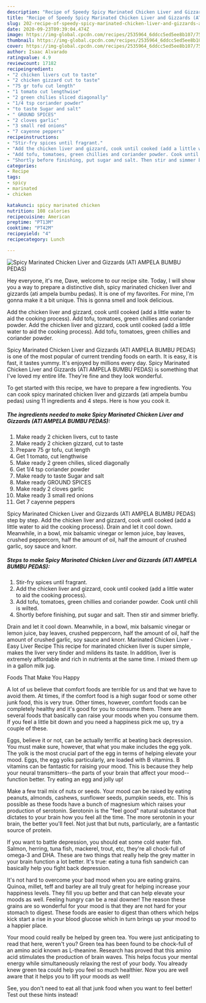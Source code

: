 ```yaml
---
description: "Recipe of Speedy Spicy Marinated Chicken Liver and Gizzards (ATI AMPELA BUMBU PEDAS)"
title: "Recipe of Speedy Spicy Marinated Chicken Liver and Gizzards (ATI AMPELA BUMBU PEDAS)"
slug: 202-recipe-of-speedy-spicy-marinated-chicken-liver-and-gizzards-ati-ampela-bumbu-pedas
date: 2020-09-23T09:39:04.474Z
image: https://img-global.cpcdn.com/recipes/2535964_6ddcc5ed5ee8b107/751x532cq70/spicy-marinated-chicken-liver-and-gizzards-ati-ampela-bumbu-pedas-recipe-main-photo.jpg
thumbnail: https://img-global.cpcdn.com/recipes/2535964_6ddcc5ed5ee8b107/751x532cq70/spicy-marinated-chicken-liver-and-gizzards-ati-ampela-bumbu-pedas-recipe-main-photo.jpg
cover: https://img-global.cpcdn.com/recipes/2535964_6ddcc5ed5ee8b107/751x532cq70/spicy-marinated-chicken-liver-and-gizzards-ati-ampela-bumbu-pedas-recipe-main-photo.jpg
author: Isaac Alvarado
ratingvalue: 4.9
reviewcount: 17182
recipeingredient:
- "2 chicken livers cut to taste"
- "2 chicken gizzard cut to taste"
- "75 gr tofu cut length"
- "1 tomato cut lengthwise"
- "2 green chilies sliced diagonally"
- "1/4 tsp coriander powder"
- "to taste Sugar and salt"
- " GROUND SPICES"
- "2 cloves garlic"
- "3 small red onions"
- "7 cayenne peppers"
recipeinstructions:
- "Stir-fry spices until fragrant."
- "Add the chicken liver and gizzard, cook until cooked (add a little water to aid the cooking process)."
- "Add tofu, tomatoes, green chillies and coriander powder. Cook until chili is wilted."
- "Shortly before finishing, put sugar and salt. Then stir and simmer briefly."
categories:
- Recipe
tags:
- spicy
- marinated
- chicken

katakunci: spicy marinated chicken 
nutrition: 108 calories
recipecuisine: American
preptime: "PT13M"
cooktime: "PT42M"
recipeyield: "4"
recipecategory: Lunch

---
```



![Spicy Marinated Chicken Liver and Gizzards (ATI AMPELA BUMBU PEDAS)](https://img-global.cpcdn.com/recipes/2535964_6ddcc5ed5ee8b107/751x532cq70/spicy-marinated-chicken-liver-and-gizzards-ati-ampela-bumbu-pedas-recipe-main-photo.jpg)

Hey everyone, it's me, Dave, welcome to our recipe site. Today, I will show you a way to prepare a distinctive dish, spicy marinated chicken liver and gizzards (ati ampela bumbu pedas). It is one of my favorites. For mine, I'm gonna make it a bit unique. This is gonna smell and look delicious.

Add the chicken liver and gizzard, cook until cooked (add a little water to aid the cooking process). Add tofu, tomatoes, green chillies and coriander powder. Add the chicken liver and gizzard, cook until cooked (add a little water to aid the cooking process). Add tofu, tomatoes, green chillies and coriander powder.

Spicy Marinated Chicken Liver and Gizzards (ATI AMPELA BUMBU PEDAS) is one of the most popular of current trending foods on earth. It is easy, it is fast, it tastes yummy. It's enjoyed by millions every day. Spicy Marinated Chicken Liver and Gizzards (ATI AMPELA BUMBU PEDAS) is something that I've loved my entire life. They're fine and they look wonderful.


To get started with this recipe, we have to prepare a few ingredients. You can cook spicy marinated chicken liver and gizzards (ati ampela bumbu pedas) using 11 ingredients and 4 steps. Here is how you cook it.

<!--inarticleads1-->

##### The ingredients needed to make Spicy Marinated Chicken Liver and Gizzards (ATI AMPELA BUMBU PEDAS):

1. Make ready 2 chicken livers, cut to taste
1. Make ready 2 chicken gizzard, cut to taste
1. Prepare 75 gr tofu, cut length
1. Get 1 tomato, cut lengthwise
1. Make ready 2 green chilies, sliced ​​diagonally
1. Get 1/4 tsp coriander powder
1. Make ready to taste Sugar and salt
1. Make ready  GROUND SPICES
1. Make ready 2 cloves garlic
1. Make ready 3 small red onions
1. Get 7 cayenne peppers


Spicy Marinated Chicken Liver and Gizzards (ATI AMPELA BUMBU PEDAS) step by step. Add the chicken liver and gizzard, cook until cooked (add a little water to aid the cooking process). Drain and let it cool down. Meanwhile, in a bowl, mix balsamic vinegar or lemon juice, bay leaves, crushed peppercorn, half the amount of oil, half the amount of crushed garlic, soy sauce and knorr. 

<!--inarticleads2-->

##### Steps to make Spicy Marinated Chicken Liver and Gizzards (ATI AMPELA BUMBU PEDAS):

1. Stir-fry spices until fragrant.
1. Add the chicken liver and gizzard, cook until cooked (add a little water to aid the cooking process).
1. Add tofu, tomatoes, green chillies and coriander powder. Cook until chili is wilted.
1. Shortly before finishing, put sugar and salt. Then stir and simmer briefly.


Drain and let it cool down. Meanwhile, in a bowl, mix balsamic vinegar or lemon juice, bay leaves, crushed peppercorn, half the amount of oil, half the amount of crushed garlic, soy sauce and knorr. Marinated Chicken Liver - Easy Liver Recipe This recipe for marinated chicken liver is super simple, makes the liver very tinder and mildens its taste. In addition, liver is extremely affordable and rich in nutrients at the same time. I mixed them up in a gallon milk jug. 

Foods That Make You Happy


A lot of us believe that comfort foods are terrible for us and that we have to avoid them. At times, if the comfort food is a high sugar food or some other junk food, this is very true. Other times, however, comfort foods can be completely healthy and it's good for you to consume them. There are several foods that basically can raise your moods when you consume them. If you feel a little bit down and you need a happiness pick me up, try a couple of these.

Eggs, believe it or not, can be actually terrific at beating back depression. You must make sure, however, that what you make includes the egg yolk. The yolk is the most crucial part of the egg in terms of helping elevate your mood. Eggs, the egg yolks particularly, are loaded with B vitamins. B vitamins can be fantastic for raising your mood. This is because they help your neural transmitters--the parts of your brain that affect your mood--function better. Try eating an egg and jolly up!

Make a few trail mix of nuts or seeds. Your mood can be raised by eating peanuts, almonds, cashews, sunflower seeds, pumpkin seeds, etc. This is possible as these foods have a bunch of magnesium which raises your production of serotonin. Serotonin is the "feel good" natural substance that dictates to your brain how you feel all the time. The more serotonin in your brain, the better you'll feel. Not just that but nuts, particularly, are a fantastic source of protein.

If you want to battle depression, you should eat some cold water fish. Salmon, herring, tuna fish, mackerel, trout, etc, they're all chock-full of omega-3 and DHA. These are two things that really help the grey matter in your brain function a lot better. It's true: eating a tuna fish sandwich can basically help you fight back depression. 

It's not hard to overcome your bad mood when you are eating grains. Quinoa, millet, teff and barley are all truly great for helping increase your happiness levels. They fill you up better and that can help elevate your moods as well. Feeling hungry can be a real downer! The reason these grains are so wonderful for your mood is that they are not hard for your stomach to digest. These foods are easier to digest than others which helps kick start a rise in your blood glucose which in turn brings up your mood to a happier place.

Your mood could really be helped by green tea. You were just anticipating to read that here, weren't you? Green tea has been found to be chock-full of an amino acid known as L-theanine. Research has proved that this amino acid stimulates the production of brain waves. This helps focus your mental energy while simultaneously relaxing the rest of your body. You already knew green tea could help you feel so much healthier. Now you are well aware that it helps you to lift your moods as well!

See, you don't need to eat all that junk food when you want to feel better! Test out  these hints  instead!


